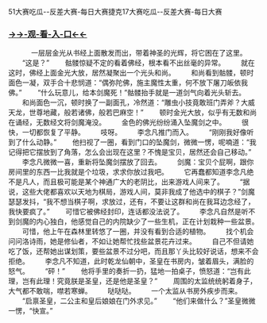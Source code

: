51大赛吃瓜--反差大赛-每日大赛捷克17大赛吃瓜--反差大赛-每日大赛


### <a href="https://7t9e.com">→→-观-看-入-口←←</a>



　
　　一层层金光从书经上面散发而出，带着神圣的光辉，将它困在了这里。
　　“这是？”
　　骷髅惊疑不定的看着佛经，根本看不出丝毫的异常。
　　就在这时，佛经上面金光大放，居然凝聚出一个光头和尚。
　　和尚看到骷髅，顿时面色一凝，双手合十悲悯道：“偶弥陀佛，施主魔性太重，何不放下屠刀皈依我佛。”
　　“什么玩意儿，给本剑魔死！”骷髅抬手就是一道剑气向着光头斩去。
　　和尚面色一沉，顿时换了一副面孔，冷然道：“雕虫小技竟敢班门弄斧？大威天龙，世尊地藏，般若诸佛，般若巴麻空！”
　　顿时金光大放，似乎有无数和尚在诵经，无数经文将剑魔淹没。
　　金色的佛光纷纷涌入坠魔剑之中。
　　很快，一切都恢复了平静。
　　吱呀。
　　李念凡推门而入。
　　“刚刚我好像听到了什么动静。”
　　他扫视了一圈，看到门口的坠魔剑，微微一愣，呢喃道：“我记得把它摆放到了角落，怎么会出现在这里？不愧是宝贝，居然还会自己移动。”
　　李念凡微微一喜，重新将坠魔剑摆放了回去。
　　剑魔：宝贝个屁啊，跟你房间里的东西一比我就是个垃圾，求求你放过我吧。
　　它再蠢都知道李念凡绝不是凡人，而且极可能是某个神通广大的老阴比，出来游戏人间来了。
　　“据说，这些大佬都喜欢以天地为棋局，游戏人间，莫非我成了他选中的棋子？”剑魔瑟瑟发抖，“我不想当棋子啊，求放过，还有，不要让这群和尚在我耳边念经了，我快要疯了。”
　　可惜它被佛经封印，连话都没法说了。
　　李念凡自然是听不到剑魔的内心独白，他感觉自己的内院缺少了一些生机，正在计划栽种一些盆景。
　　可惜，他上午在森林里转悠了一圈，并没有看到合适的植物。
　　找个机会问问洛诗雨，她是修仙者，不如让她帮忙找些盆景花卉过来。
　　自己不但请她吃了饭，还帮她出谋划策，要些盆景不过分吧，而且那丫头比较好说话，想来不会拒绝。
　　李念凡不知道，此时乾龙仙朝中，圣皇在书房内，皱着眉头，满脸的怒气。
　　“砰！”
　　他将手里的奏折一扔，猛地一拍桌子，愤怒道：“岂有此理，岂有此理！究竟朕是圣皇，还是他是圣皇？”
　　周围的太监统统躬着身子，大气都不敢喘，噤若寒蝉。
　　哒哒哒。
　　一个太监从书房外疾步而来。
　　“启禀圣皇，二公主和皇后娘娘在门外求见。”
　　“他们来做什么？”圣皇微微一愣，“快宣。”
